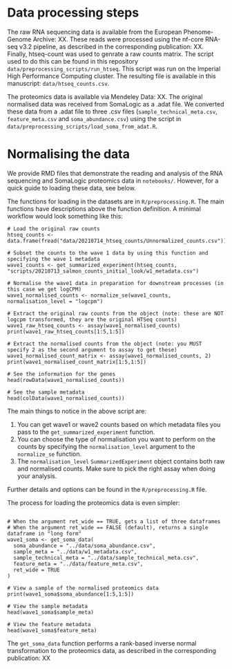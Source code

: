 # Data processing steps

The raw RNA sequencing data is available from the European Phenome-Genome Archive: XX. These reads were processed using the nf-core RNA-seq v3.2 pipeline, as described in the corresponding publication: XX. Finally, htseq-count was used to genrate a raw counts matrix. The script used to do this can be found in this repository `data/preprocessing_scripts/run_htseq`. This script was run on the Imperial High Performance Computing cluster. The resulting file is available in this manuscript: `data/htseq_counts.csv`. 

The proteomics data is available via Mendeley Data: XX. The original normalised data was received from SomaLogic as a .adat file. We converted these data from a .adat file to three .csv files (`sample_technical_meta.csv`, `feature_meta.csv` and `soma_abundance.csv`) using the script in `data/preprocessing_scripts/load_soma_from_adat.R`.

# Normalising the data

We provide RMD files that demonstrate the reading and analysis of the RNA sequencing and SomaLogic proteomics data in `notebooks/`. However, for a quick guide to loading these data, see below.

The functions for loading in the datasets are in `R/preprocessing.R`. The main functions have descriptions above the function definition. A minimal workflow would look something like this:

```
# Load the original raw counts
htseq_counts <- data.frame(fread("data/20210714_htseq_counts/Unnormalized_counts.csv"))

# Subset the counts to the wave 1 data by using this function and specifying the wave 1 metadata
wave1_counts <- get_summarized_experiment(htseq_counts, "scripts/20210713_salmon_counts_initial_look/w1_metadata.csv")

# Normalise the wave1 data in preparation for downstream processes (in this case we get logCPM)
wave1_normalised_counts <- normalize_se(wave1_counts, normalisation_level = "logcpm")

# Extract the original raw counts from the object (note: these are NOT logcpm transformed, they are the original HTSeq counts)
wave1_raw_htseq_counts <- assay(wave1_normalised_counts)
print(wave1_raw_htseq_counts[1:5,1:5])

# Extract the normalised counts from the object (note: you MUST specify 2 as the second argument to assay to get these)
wave1_normalised_count_matrix <- assay(wave1_normalised_counts, 2)
print(wave1_normalised_count_matrix[1:5,1:5])

# See the information for the genes
head(rowData(wave1_normalised_counts))

# See the sample metadata
head(colData(wave1_normalised_counts))
```

The main things to notice in the above script are:
 1. You can get wave1 or wave2 counts based on which metadata files you pass to the `get_summarized_experiment` function.
 2. You can choose the type of normalisation you want to perform on the counts by specifying the `normalisation_level` argument to the `normalize_se` function.
 3. The `normalisation_level` `SummarizedExperiment` object contains both raw and normalised counts. Make sure to pick the right assay when doing your analysis.

Further details and options can be found in the `R/preprocessing.R` file.

The process for loading the proteomics data is even simpler:
```

# When the argument ret_wide == TRUE, gets a list of three dataframes
# When the argument ret_wide == FALSE (default), returns a single dataframe in "long form"
wave1_soma <- get_soma_data(
  soma_abundance = "../data/soma_abundance.csv",
  sample_meta = "../data/w1_metadata.csv",
  sample_technical_meta = "../data/sample_technical_meta.csv",
  feature_meta = "../data/feature_meta.csv",
  ret_wide = TRUE
)

# View a sample of the normalised proteomics data
print(wave1_soma$soma_abundance[1:5,1:5])

# View the sample metadata
head(wave1_soma$sample_meta)

# View the feature metadata
head(wave1_soma$feature_meta)

```

The `get_soma_data` function performs a rank-based inverse normal transformation to the proteomics data, as described in the corresponding publication: XX
